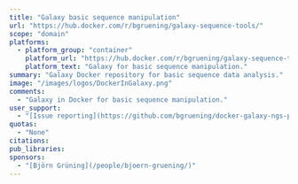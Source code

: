 ```yaml
---
title: "Galaxy basic sequence manipulation"
url: "https://hub.docker.com/r/bgruening/galaxy-sequence-tools/"
scope: "domain"
platforms:
  - platform_group: "container"
    platform_url: "https://hub.docker.com/r/bgruening/galaxy-sequence-tools/"
    platform_text: "Galaxy for basic sequence manipulation."
summary: "Galaxy Docker repository for basic sequence data analysis."
image: "/images/logos/DockerInGalaxy.png"
comments:
  - "Galaxy in Docker for basic sequence manipulation."
user_support:
  - "[Issue reporting](https://github.com/bgruening/docker-galaxy-ngs-preprocessing/issues)"
quotas:
  - "None"
citations:
pub_libraries:
sponsors:
  - "[Björn Grüning](/people/bjoern-gruening/)"
---
```

